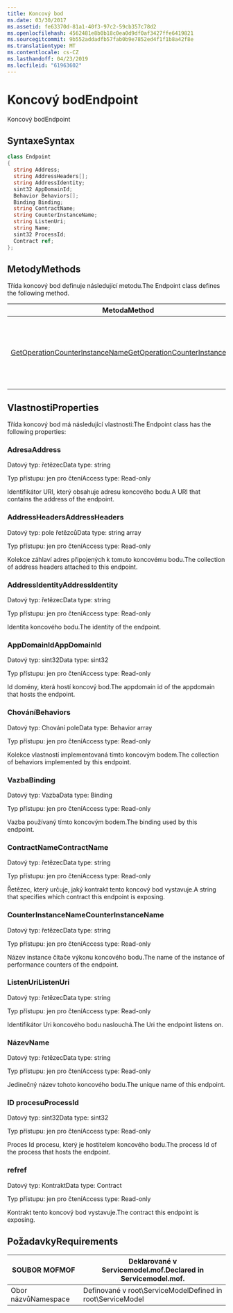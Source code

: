 ```yaml
---
title: Koncový bod
ms.date: 03/30/2017
ms.assetid: fe63370d-81a1-40f3-97c2-59cb357c78d2
ms.openlocfilehash: 4562481e8b0b18c0ea0d9df0af3427ffe6419821
ms.sourcegitcommit: 9b552addadfb57fab0b9e7852ed4f1f1b8a42f8e
ms.translationtype: MT
ms.contentlocale: cs-CZ
ms.lasthandoff: 04/23/2019
ms.locfileid: "61963602"
---
```

# <a name="endpoint"></a><span data-ttu-id="00c22-102">Koncový bod</span><span class="sxs-lookup"><span data-stu-id="00c22-102">Endpoint</span></span>
<span data-ttu-id="00c22-103">Koncový bod</span><span class="sxs-lookup"><span data-stu-id="00c22-103">Endpoint</span></span>  
  
## <a name="syntax"></a><span data-ttu-id="00c22-104">Syntaxe</span><span class="sxs-lookup"><span data-stu-id="00c22-104">Syntax</span></span>  
  
```csharp
class Endpoint  
{  
  string Address;  
  string AddressHeaders[];  
  string AddressIdentity;  
  sint32 AppDomainId;  
  Behavior Behaviors[];  
  Binding Binding;  
  string ContractName;  
  string CounterInstanceName;  
  string ListenUri;  
  string Name;  
  sint32 ProcessId;  
  Contract ref;  
};  
```  
  
## <a name="methods"></a><span data-ttu-id="00c22-105">Metody</span><span class="sxs-lookup"><span data-stu-id="00c22-105">Methods</span></span>  
 <span data-ttu-id="00c22-106">Třída koncový bod definuje následující metodu.</span><span class="sxs-lookup"><span data-stu-id="00c22-106">The Endpoint class defines the following method.</span></span>  
  
|<span data-ttu-id="00c22-107">Metoda</span><span class="sxs-lookup"><span data-stu-id="00c22-107">Method</span></span>|<span data-ttu-id="00c22-108">Popis</span><span class="sxs-lookup"><span data-stu-id="00c22-108">Description</span></span>|  
|------------|-----------------|  
|[<span data-ttu-id="00c22-109">GetOperationCounterInstanceName</span><span class="sxs-lookup"><span data-stu-id="00c22-109">GetOperationCounterInstanceName</span></span>](../../../../../docs/framework/wcf/diagnostics/wmi/getoperationcounterinstancename.md)|<span data-ttu-id="00c22-110">Načte název instance čítače výkonu operace</span><span class="sxs-lookup"><span data-stu-id="00c22-110">Retrieves the operation performance counter instance name</span></span>|  
  
## <a name="properties"></a><span data-ttu-id="00c22-111">Vlastnosti</span><span class="sxs-lookup"><span data-stu-id="00c22-111">Properties</span></span>  
 <span data-ttu-id="00c22-112">Třída koncový bod má následující vlastnosti:</span><span class="sxs-lookup"><span data-stu-id="00c22-112">The Endpoint class has the following properties:</span></span>  
  
### <a name="address"></a><span data-ttu-id="00c22-113">Adresa</span><span class="sxs-lookup"><span data-stu-id="00c22-113">Address</span></span>  
 <span data-ttu-id="00c22-114">Datový typ: řetězec</span><span class="sxs-lookup"><span data-stu-id="00c22-114">Data type: string</span></span>  
  
 <span data-ttu-id="00c22-115">Typ přístupu: jen pro čtení</span><span class="sxs-lookup"><span data-stu-id="00c22-115">Access type: Read-only</span></span>  
  
 <span data-ttu-id="00c22-116">Identifikátor URI, který obsahuje adresu koncového bodu.</span><span class="sxs-lookup"><span data-stu-id="00c22-116">A URI that contains the address of the endpoint.</span></span>  
  
### <a name="addressheaders"></a><span data-ttu-id="00c22-117">AddressHeaders</span><span class="sxs-lookup"><span data-stu-id="00c22-117">AddressHeaders</span></span>  
 <span data-ttu-id="00c22-118">Datový typ: pole řetězců</span><span class="sxs-lookup"><span data-stu-id="00c22-118">Data type: string array</span></span>  
  
 <span data-ttu-id="00c22-119">Typ přístupu: jen pro čtení</span><span class="sxs-lookup"><span data-stu-id="00c22-119">Access type: Read-only</span></span>  
  
 <span data-ttu-id="00c22-120">Kolekce záhlaví adres připojených k tomuto koncovému bodu.</span><span class="sxs-lookup"><span data-stu-id="00c22-120">The collection of address headers attached to this endpoint.</span></span>  
  
### <a name="addressidentity"></a><span data-ttu-id="00c22-121">AddressIdentity</span><span class="sxs-lookup"><span data-stu-id="00c22-121">AddressIdentity</span></span>  
 <span data-ttu-id="00c22-122">Datový typ: řetězec</span><span class="sxs-lookup"><span data-stu-id="00c22-122">Data type: string</span></span>  
  
 <span data-ttu-id="00c22-123">Typ přístupu: jen pro čtení</span><span class="sxs-lookup"><span data-stu-id="00c22-123">Access type: Read-only</span></span>  
  
 <span data-ttu-id="00c22-124">Identita koncového bodu.</span><span class="sxs-lookup"><span data-stu-id="00c22-124">The identity of the endpoint.</span></span>  
  
### <a name="appdomainid"></a><span data-ttu-id="00c22-125">AppDomainId</span><span class="sxs-lookup"><span data-stu-id="00c22-125">AppDomainId</span></span>  
 <span data-ttu-id="00c22-126">Datový typ: sint32</span><span class="sxs-lookup"><span data-stu-id="00c22-126">Data type: sint32</span></span>  
  
 <span data-ttu-id="00c22-127">Typ přístupu: jen pro čtení</span><span class="sxs-lookup"><span data-stu-id="00c22-127">Access type: Read-only</span></span>  
  
 <span data-ttu-id="00c22-128">Id domény, která hostí koncový bod.</span><span class="sxs-lookup"><span data-stu-id="00c22-128">The appdomain id of the appdomain that hosts the endpoint.</span></span>  
  
### <a name="behaviors"></a><span data-ttu-id="00c22-129">Chování</span><span class="sxs-lookup"><span data-stu-id="00c22-129">Behaviors</span></span>  
 <span data-ttu-id="00c22-130">Datový typ: Chování pole</span><span class="sxs-lookup"><span data-stu-id="00c22-130">Data type: Behavior array</span></span>  
  
 <span data-ttu-id="00c22-131">Typ přístupu: jen pro čtení</span><span class="sxs-lookup"><span data-stu-id="00c22-131">Access type: Read-only</span></span>  
  
 <span data-ttu-id="00c22-132">Kolekce vlastností implementovaná tímto koncovým bodem.</span><span class="sxs-lookup"><span data-stu-id="00c22-132">The collection of behaviors implemented by this endpoint.</span></span>  
  
### <a name="binding"></a><span data-ttu-id="00c22-133">Vazba</span><span class="sxs-lookup"><span data-stu-id="00c22-133">Binding</span></span>  
 <span data-ttu-id="00c22-134">Datový typ: Vazba</span><span class="sxs-lookup"><span data-stu-id="00c22-134">Data type: Binding</span></span>  
  
 <span data-ttu-id="00c22-135">Typ přístupu: jen pro čtení</span><span class="sxs-lookup"><span data-stu-id="00c22-135">Access type: Read-only</span></span>  
  
 <span data-ttu-id="00c22-136">Vazba používaný tímto koncovým bodem.</span><span class="sxs-lookup"><span data-stu-id="00c22-136">The binding used by this endpoint.</span></span>  
  
### <a name="contractname"></a><span data-ttu-id="00c22-137">ContractName</span><span class="sxs-lookup"><span data-stu-id="00c22-137">ContractName</span></span>  
 <span data-ttu-id="00c22-138">Datový typ: řetězec</span><span class="sxs-lookup"><span data-stu-id="00c22-138">Data type: string</span></span>  
  
 <span data-ttu-id="00c22-139">Typ přístupu: jen pro čtení</span><span class="sxs-lookup"><span data-stu-id="00c22-139">Access type: Read-only</span></span>  
  
 <span data-ttu-id="00c22-140">Řetězec, který určuje, jaký kontrakt tento koncový bod vystavuje.</span><span class="sxs-lookup"><span data-stu-id="00c22-140">A string that specifies which contract this endpoint is exposing.</span></span>  
  
### <a name="counterinstancename"></a><span data-ttu-id="00c22-141">CounterInstanceName</span><span class="sxs-lookup"><span data-stu-id="00c22-141">CounterInstanceName</span></span>  
 <span data-ttu-id="00c22-142">Datový typ: řetězec</span><span class="sxs-lookup"><span data-stu-id="00c22-142">Data type: string</span></span>  
  
 <span data-ttu-id="00c22-143">Typ přístupu: jen pro čtení</span><span class="sxs-lookup"><span data-stu-id="00c22-143">Access type: Read-only</span></span>  
  
 <span data-ttu-id="00c22-144">Název instance čítače výkonu koncového bodu.</span><span class="sxs-lookup"><span data-stu-id="00c22-144">The name of the instance of performance counters of the endpoint.</span></span>  
  
### <a name="listenuri"></a><span data-ttu-id="00c22-145">ListenUri</span><span class="sxs-lookup"><span data-stu-id="00c22-145">ListenUri</span></span>  
 <span data-ttu-id="00c22-146">Datový typ: řetězec</span><span class="sxs-lookup"><span data-stu-id="00c22-146">Data type: string</span></span>  
  
 <span data-ttu-id="00c22-147">Typ přístupu: jen pro čtení</span><span class="sxs-lookup"><span data-stu-id="00c22-147">Access type: Read-only</span></span>  
  
 <span data-ttu-id="00c22-148">Identifikátor Uri koncového bodu naslouchá.</span><span class="sxs-lookup"><span data-stu-id="00c22-148">The Uri the endpoint listens on.</span></span>  
  
### <a name="name"></a><span data-ttu-id="00c22-149">Název</span><span class="sxs-lookup"><span data-stu-id="00c22-149">Name</span></span>  
 <span data-ttu-id="00c22-150">Datový typ: řetězec</span><span class="sxs-lookup"><span data-stu-id="00c22-150">Data type: string</span></span>  
  
 <span data-ttu-id="00c22-151">Typ přístupu: jen pro čtení</span><span class="sxs-lookup"><span data-stu-id="00c22-151">Access type: Read-only</span></span>  
  
 <span data-ttu-id="00c22-152">Jedinečný název tohoto koncového bodu.</span><span class="sxs-lookup"><span data-stu-id="00c22-152">The unique name of this endpoint.</span></span>  
  
### <a name="processid"></a><span data-ttu-id="00c22-153">ID procesu</span><span class="sxs-lookup"><span data-stu-id="00c22-153">ProcessId</span></span>  
 <span data-ttu-id="00c22-154">Datový typ: sint32</span><span class="sxs-lookup"><span data-stu-id="00c22-154">Data type: sint32</span></span>  
  
 <span data-ttu-id="00c22-155">Typ přístupu: jen pro čtení</span><span class="sxs-lookup"><span data-stu-id="00c22-155">Access type: Read-only</span></span>  
  
 <span data-ttu-id="00c22-156">Proces Id procesu, který je hostitelem koncového bodu.</span><span class="sxs-lookup"><span data-stu-id="00c22-156">The process Id of the process that hosts the endpoint.</span></span>  
  
### <a name="ref"></a><span data-ttu-id="00c22-157">ref</span><span class="sxs-lookup"><span data-stu-id="00c22-157">ref</span></span>  
 <span data-ttu-id="00c22-158">Datový typ: Kontrakt</span><span class="sxs-lookup"><span data-stu-id="00c22-158">Data type: Contract</span></span>  
  
 <span data-ttu-id="00c22-159">Typ přístupu: jen pro čtení</span><span class="sxs-lookup"><span data-stu-id="00c22-159">Access type: Read-only</span></span>  
  
 <span data-ttu-id="00c22-160">Kontrakt tento koncový bod vystavuje.</span><span class="sxs-lookup"><span data-stu-id="00c22-160">The contract this endpoint is exposing.</span></span>  
  
## <a name="requirements"></a><span data-ttu-id="00c22-161">Požadavky</span><span class="sxs-lookup"><span data-stu-id="00c22-161">Requirements</span></span>  
  
|<span data-ttu-id="00c22-162">SOUBOR MOF</span><span class="sxs-lookup"><span data-stu-id="00c22-162">MOF</span></span>|<span data-ttu-id="00c22-163">Deklarované v Servicemodel.mof.</span><span class="sxs-lookup"><span data-stu-id="00c22-163">Declared in Servicemodel.mof.</span></span>|  
|---------|-----------------------------------|  
|<span data-ttu-id="00c22-164">Obor názvů</span><span class="sxs-lookup"><span data-stu-id="00c22-164">Namespace</span></span>|<span data-ttu-id="00c22-165">Definované v root\ServiceModel</span><span class="sxs-lookup"><span data-stu-id="00c22-165">Defined in root\ServiceModel</span></span>|
